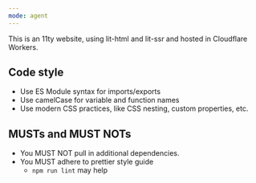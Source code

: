 ```yaml
---
mode: agent
---
```


This is an 11ty website, using lit-html and lit-ssr and hosted in Cloudflare Workers.

## Code style
- Use ES Module syntax for imports/exports
- Use camelCase for variable and function names
- Use modern CSS practices, like CSS nesting, custom properties, etc.

## MUSTs and MUST NOTs
- You MUST NOT pull in additional dependencies.
- You MUST adhere to prettier style guide
	- `npm run lint` may help
